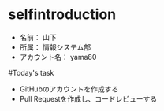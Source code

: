 # selfintroduction
  - 名前： 山下
  - 所属： 情報システム部
  - アカウント名： yama80
  
  
#Today's task
  - GitHubのアカウントを作成する
  - Pull Requestを作成し、コードレビューする
